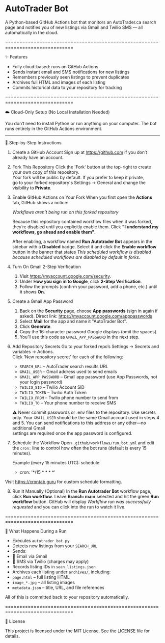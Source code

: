 # AutoTrader Bot

A Python-based GitHub Actions bot that monitors an AutoTrader.ca search page and notifies you of new listings via Gmail and Twilio SMS — all automatically in the cloud.

==============================================================================

✨ Features

- Fully cloud-based: runs on GitHub Actions
- Sends instant email and SMS notifications for new listings
- Remembers previously seen listings to prevent duplicates
- Archives full HTML and images of each listing
- Commits historical data to your repository for tracking

==============================================================================

☁️ Cloud-Only Setup (No Local Installation Needed)

You don’t need to install Python or run anything on your computer. The bot runs entirely in the GitHub Actions environment.

------------------------------------------------------------------------------

🔧 Step-by-Step Instructions

1. Create a GitHub Account
   Sign up at https://github.com if you don’t already have an account.

2. Fork This Repository
   Click the 'Fork' button at the top-right to create your own copy of this repository.  
   Your fork will be public by default. If you prefer to keep it private,  
   go to your forked repository's Settings → General and change the visibility to **Private**.

3. Enable GitHub Actions on Your Fork
   When you first open the **Actions** tab, GitHub shows a notice:

   *Workflows aren’t being run on this forked repository*

   Because this repository contained workflow files when it was forked,
   they’re disabled until you explicitly enable them. Click **"I understand my workflows, go ahead and enable them"**.

   After enabling, a workflow named **Run Autotrader Bot** appears in the sidebar with a **Disabled** badge. Select it and click the **Enable workflow** button in the banner that states *This scheduled workflow is disabled because scheduled workflows are disabled by default in forks.*

4. Turn On Gmail 2-Step Verification
   1. Visit <https://myaccount.google.com/security>.  
   2. Under **How you sign in to Google**, click **2-Step Verification**.  
   3. Follow the prompts (confirm your password, add a phone, etc.) until it shows **On**.

5. Create a Gmail App Password
   1. Back on the **Security** page, choose **App passwords** (sign in again if asked). Direct link: <https://myaccount.google.com/apppasswords>  
   2. Select **Mail** for the app and name it "AutoTrader Bot".  
   3. Click **Generate**.  
   4. Copy the 16-character password Google displays (omit the spaces).  
   5. You’ll use this code as `GMAIL_APP_PASSWORD` in the next step.

6. Add Repository Secrets
   Go to your forked repo’s Settings → Secrets and variables → Actions.  
   Click 'New repository secret' for each of the following:

   - `SEARCH_URL`         – AutoTrader search results URL  
   - `GMAIL_USER`         – Gmail address used to send emails  
   - `GMAIL_APP_PASSWORD` – Gmail app password (use App Passwords, not your login password)  
   - `TWILIO_SID`         – Twilio Account SID  
   - `TWILIO_TOKEN`       – Twilio Auth Token  
   - `TWILIO_FROM`        – Twilio phone number to send from  
   - `TWILIO_TO`          – Your phone number to receive SMS

   ⚠️ Never commit passwords or .env files to the repository. Use secrets only.
   Your `GMAIL_USER` should be the same Gmail account used in steps 4 and 5.
   You can send notifications to this address or any other—no additional Gmail  
   settings are required once the app password is configured.

7. Schedule the Workflow
   Open `.github/workflows/run_bot.yml` and edit the `cron:` line to control how often the bot runs (default is every 15 minutes).

   Example (every 15 minutes UTC):
   schedule:
     - cron: '*/15 * * * *'

Visit https://crontab.guru for custom schedule formatting.

8. Run It Manually (Optional)
   In the **Run Autotrader Bot** workflow page, click **Run workflow**.
   Leave **Branch: main** selected and hit the green **Run workflow** button. GitHub will display *Workflow run was successfully requested* and you can click into the run to watch it live.

==============================================================================

🏃 What Happens During a Run

- Executes `autotrader_bot.py`  
- Detects new listings from your `SEARCH_URL`  
- Sends:  
- 📧 Email via Gmail  
- 📱 SMS via Twilio (charges may apply)  
- Records listing IDs in `seen_listings.json`  
- Archives each listing under `archives/`, including:  
- `page.html` – full listing HTML  
- `image_*.jpg` – all listing images  
- `metadata.json` – title, URL, and file references

All of this is committed back to your repository automatically.

==============================================================================

📄 License

This project is licensed under the MIT License. See the LICENSE file for details.

